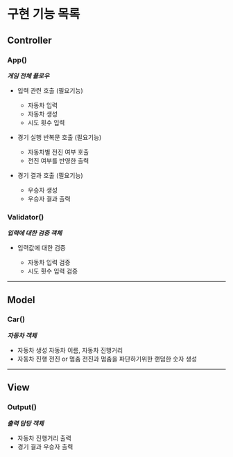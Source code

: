 # 구현 기능 목록

## Controller

### App()

**_게임 전체 플로우_**

- 입력 관련 호출
  (필요기능)

  - 자동차 입력
  - 자동차 생성
  - 시도 횟수 입력

- 경기 실행 반복문 호출
  (필요기능)

  - 자동차별 전진 여부 호출
  - 전진 여부를 반영한 출력

- 경기 결과 호출
  (필요기능)

  - 우승자 생성
  - 우승자 결과 출력

### Validator()

**_입력에 대한 검증 객체_**

- 입력값에 대한 검증

  - 자동차 입력 검증
  - 시도 횟수 입력 검증

---

## Model

### Car()

**_자동차 객체_**

- 자동차 생성
  자동차 이름, 자동차 진행거리
- 자동차 진행
  전진 or 멈춤
  전진과 멈춤을 파단하기위한 랜덤한 숫자 생성

---

## View

### Output()

**_출력 담당 객체_**

- 자동차 진행거리 출력
- 경기 결과 우승자 출력
